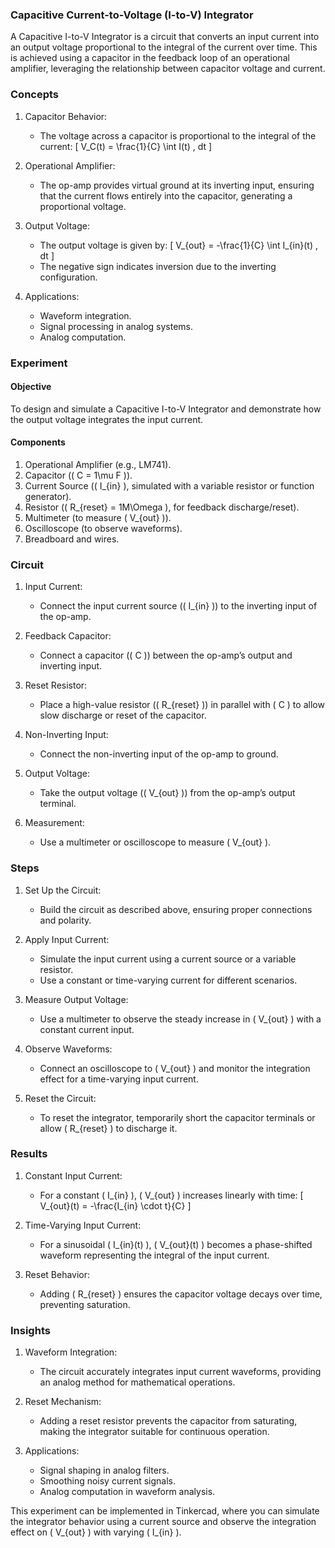### Capacitive Current-to-Voltage (I-to-V) Integrator

A Capacitive I-to-V Integrator is a circuit that converts an input current into an output voltage proportional to the integral of the current over time. This is achieved using a capacitor in the feedback loop of an operational amplifier, leveraging the relationship between capacitor voltage and current.

### Concepts

1. Capacitor Behavior:
   - The voltage across a capacitor is proportional to the integral of the current:
     \[
     V_C(t) = \frac{1}{C} \int I(t) \, dt
     \]

2. Operational Amplifier:
   - The op-amp provides virtual ground at its inverting input, ensuring that the current flows entirely into the capacitor, generating a proportional voltage.

3. Output Voltage:
   - The output voltage is given by:
     \[
     V_{out} = -\frac{1}{C} \int I_{in}(t) \, dt
     \]
   - The negative sign indicates inversion due to the inverting configuration.

4. Applications:
   - Waveform integration.
   - Signal processing in analog systems.
   - Analog computation.

### Experiment

#### Objective

To design and simulate a Capacitive I-to-V Integrator and demonstrate how the output voltage integrates the input current.

#### Components

1. Operational Amplifier (e.g., LM741).
2. Capacitor (\( C = 1\mu F \)).
3. Current Source (\( I_{in} \), simulated with a variable resistor or function generator).
4. Resistor (\( R_{reset} = 1M\Omega \), for feedback discharge/reset).
5. Multimeter (to measure \( V_{out} \)).
6. Oscilloscope (to observe waveforms).
7. Breadboard and wires.

### Circuit

1. Input Current:
   - Connect the input current source (\( I_{in} \)) to the inverting input of the op-amp.

2. Feedback Capacitor:
   - Connect a capacitor (\( C \)) between the op-amp’s output and inverting input.

3. Reset Resistor:
   - Place a high-value resistor (\( R_{reset} \)) in parallel with \( C \) to allow slow discharge or reset of the capacitor.

4. Non-Inverting Input:
   - Connect the non-inverting input of the op-amp to ground.

5. Output Voltage:
   - Take the output voltage (\( V_{out} \)) from the op-amp’s output terminal.

6. Measurement:
   - Use a multimeter or oscilloscope to measure \( V_{out} \).

### Steps

1. Set Up the Circuit:
   - Build the circuit as described above, ensuring proper connections and polarity.

2. Apply Input Current:
   - Simulate the input current using a current source or a variable resistor.
   - Use a constant or time-varying current for different scenarios.

3. Measure Output Voltage:
   - Use a multimeter to observe the steady increase in \( V_{out} \) with a constant current input.

4. Observe Waveforms:
   - Connect an oscilloscope to \( V_{out} \) and monitor the integration effect for a time-varying input current.

5. Reset the Circuit:
   - To reset the integrator, temporarily short the capacitor terminals or allow \( R_{reset} \) to discharge it.

### Results

1. Constant Input Current:
   - For a constant \( I_{in} \), \( V_{out} \) increases linearly with time:
     \[
     V_{out}(t) = -\frac{I_{in} \cdot t}{C}
     \]

2. Time-Varying Input Current:
   - For a sinusoidal \( I_{in}(t) \), \( V_{out}(t) \) becomes a phase-shifted waveform representing the integral of the input current.

3. Reset Behavior:
   - Adding \( R_{reset} \) ensures the capacitor voltage decays over time, preventing saturation.

### Insights

1. Waveform Integration:
   - The circuit accurately integrates input current waveforms, providing an analog method for mathematical operations.

2. Reset Mechanism:
   - Adding a reset resistor prevents the capacitor from saturating, making the integrator suitable for continuous operation.

3. Applications:
   - Signal shaping in analog filters.
   - Smoothing noisy current signals.
   - Analog computation in waveform analysis.

This experiment can be implemented in Tinkercad, where you can simulate the integrator behavior using a current source and observe the integration effect on \( V_{out} \) with varying \( I_{in} \).
